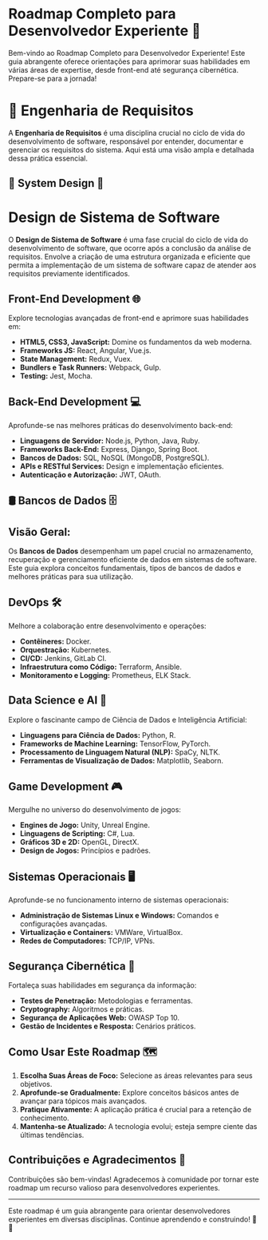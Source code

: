 # Roadmap Completo para Desenvolvedor Experiente 🚀

Bem-vindo ao Roadmap Completo para Desenvolvedor Experiente! Este guia abrangente oferece orientações para aprimorar suas habilidades em várias áreas de expertise, desde front-end até segurança cibernética. Prepare-se para a jornada!

# **🪩 Engenharia de Requisitos**

A **Engenharia de Requisitos** é uma disciplina crucial no ciclo de vida do desenvolvimento de software, responsável por entender, documentar e gerenciar os requisitos do sistema. Aqui está uma visão ampla e detalhada dessa prática essencial.

## 🧱 System Design 🧱

# **Design de Sistema de Software**

O **Design de Sistema de Software** é uma fase crucial do ciclo de vida do desenvolvimento de software, que ocorre após a conclusão da análise de requisitos. Envolve a criação de uma estrutura organizada e eficiente que permita a implementação de um sistema de software capaz de atender aos requisitos previamente identificados.

## Front-End Development 🌐

Explore tecnologias avançadas de front-end e aprimore suas habilidades em:

- **HTML5, CSS3, JavaScript:** Domine os fundamentos da web moderna.
- **Frameworks JS:** React, Angular, Vue.js.
- **State Management:** Redux, Vuex.
- **Bundlers e Task Runners:** Webpack, Gulp.
- **Testing:** Jest, Mocha.

## Back-End Development 💻

Aprofunde-se nas melhores práticas do desenvolvimento back-end:

- **Linguagens de Servidor:** Node.js, Python, Java, Ruby.
- **Frameworks Back-End:** Express, Django, Spring Boot.
- **Bancos de Dados:** SQL, NoSQL (MongoDB, PostgreSQL).
- **APIs e RESTful Services:** Design e implementação eficientes.
- **Autenticação e Autorização:** JWT, OAuth.

## 🛢️ Bancos de Dados 🗄️

## **Visão Geral:**

Os **Bancos de Dados** desempenham um papel crucial no armazenamento, recuperação e gerenciamento eficiente de dados em sistemas de software. Este guia explora conceitos fundamentais, tipos de bancos de dados e melhores práticas para sua utilização.

## DevOps 🛠️

Melhore a colaboração entre desenvolvimento e operações:

- **Contêineres:** Docker.
- **Orquestração:** Kubernetes.
- **CI/CD:** Jenkins, GitLab CI.
- **Infraestrutura como Código:** Terraform, Ansible.
- **Monitoramento e Logging:** Prometheus, ELK Stack.

## Data Science e AI 🤖

Explore o fascinante campo de Ciência de Dados e Inteligência Artificial:

- **Linguagens para Ciência de Dados:** Python, R.
- **Frameworks de Machine Learning:** TensorFlow, PyTorch.
- **Processamento de Linguagem Natural (NLP):** SpaCy, NLTK.
- **Ferramentas de Visualização de Dados:** Matplotlib, Seaborn.

## Game Development 🎮

Mergulhe no universo do desenvolvimento de jogos:

- **Engines de Jogo:** Unity, Unreal Engine.
- **Linguagens de Scripting:** C#, Lua.
- **Gráficos 3D e 2D:** OpenGL, DirectX.
- **Design de Jogos:** Princípios e padrões.

## Sistemas Operacionais 🖥️

Aprofunde-se no funcionamento interno de sistemas operacionais:

- **Administração de Sistemas Linux e Windows:** Comandos e configurações avançadas.
- **Virtualização e Containers:** VMWare, VirtualBox.
- **Redes de Computadores:** TCP/IP, VPNs.

## Segurança Cibernética 🔐

Fortaleça suas habilidades em segurança da informação:

- **Testes de Penetração:** Metodologias e ferramentas.
- **Cryptography:** Algoritmos e práticas.
- **Segurança de Aplicações Web:** OWASP Top 10.
- **Gestão de Incidentes e Resposta:** Cenários práticos.

## Como Usar Este Roadmap 🗺️

1. **Escolha Suas Áreas de Foco:** Selecione as áreas relevantes para seus objetivos.
2. **Aprofunde-se Gradualmente:** Explore conceitos básicos antes de avançar para tópicos mais avançados.
3. **Pratique Ativamente:** A aplicação prática é crucial para a retenção de conhecimento.
4. **Mantenha-se Atualizado:** A tecnologia evolui; esteja sempre ciente das últimas tendências.

## Contribuições e Agradecimentos 🙌

Contribuições são bem-vindas! Agradecemos à comunidade por tornar este roadmap um recurso valioso para desenvolvedores experientes.

---

Este roadmap é um guia abrangente para orientar desenvolvedores experientes em diversas disciplinas. Continue aprendendo e construindo! 🚀✨
